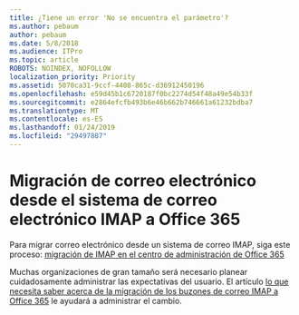 ```yaml
---
title: ¿Tiene un error 'No se encuentra el parámetro'?
ms.author: pebaum
author: pebaum
ms.date: 5/8/2018
ms.audience: ITPro
ms.topic: article
ROBOTS: NOINDEX, NOFOLLOW
localization_priority: Priority
ms.assetid: 5070ca31-9ccf-4408-865c-d36912450196
ms.openlocfilehash: e59d45b1c6720187f0bc2274d54f48a49e54b33f
ms.sourcegitcommit: e2864efcfb493b6e46b662b746661a61232bdba7
ms.translationtype: MT
ms.contentlocale: es-ES
ms.lasthandoff: 01/24/2019
ms.locfileid: "29497887"
---
```

# <a name="migrating-email-from-imap-email-system-to-office-365"></a>Migración de correo electrónico desde el sistema de correo electrónico IMAP a Office 365

Para migrar correo electrónico desde un sistema de correo IMAP, siga este proceso: [migración de IMAP en el centro de administración de Office 365](https://support.office.com/article/4682f2e4-f720-4868-91ab-207f5b0c325d)
  
Muchas organizaciones de gran tamaño será necesario planear cuidadosamente administrar las expectativas del usuario. El artículo [lo que necesita saber acerca de la migración de los buzones de correo IMAP a Office 365](https://support.office.com/article/3fe19996-29bc-4879-aab9-5a622b2f1481) le ayudará a administrar el cambio. 
  

